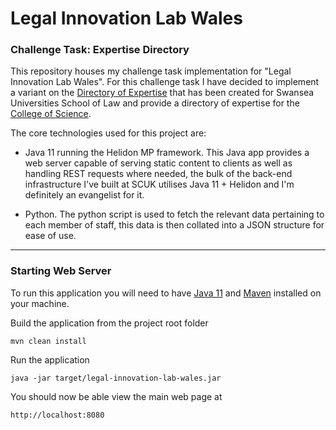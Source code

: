 # Legal Innovation Lab Wales
### Challenge Task: Expertise Directory

This repository houses my challenge task implementation for "Legal Innovation Lab Wales". For this challenge task I have
decided to implement a variant on the [Directory of Expertise](https://directoryofexpertise.legaltech.wales/) that has 
been created for Swansea Universities School of Law and provide a directory of expertise for the 
[College of Science](https://www.swansea.ac.uk/staff/science/).

The core technologies used for this project are:
* Java 11 running the Helidon MP framework. This Java app provides a web server capable of serving static content to
clients as well as handling REST requests where needed, the bulk of the back-end infrastructure I've built at SCUK 
utilises Java 11 + Helidon and I'm definitely an evangelist for it.

* Python. The python script is used to fetch the relevant data pertaining to each member of staff, this data is then 
collated into a JSON structure for ease of use.

---

### Starting Web Server

To run this application you will need to have [Java 11](https://openjdk.java.net/projects/jdk/11/) 
and [Maven](https://maven.apache.org/) installed on your machine.

Build the application from the project root folder

``mvn clean install``

Run the application

``java -jar target/legal-innovation-lab-wales.jar``

You should now be able view the main web page at 

``http://localhost:8080``